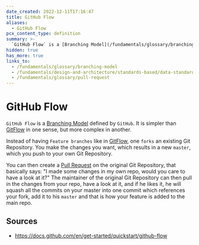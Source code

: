 ```yaml
---
date_created: 2022-12-11T17:16:47
title: GitHub Flow
aliases:
  - GitHub Flow
pcx_content_type: definition
summary: >-
  `GitHub Flow` is a [Branching Model](/fundamentals/glossary/branching-model) defined by `GitHub`.
hidden: true
has_more: true
links_to:
  - /fundamentals/glossary/branching-model
  - /fundamentals/design-and-architecture/standards-based/data-standards/gitflow
  - /fundamentals/glossary/pull-request
---
```


# GitHub Flow

`GitHub Flow` is a [Branching Model](/fundamentals/glossary/branching-model) defined by `GitHub`. It is simpler than [GitFlow](/fundamentals/design-and-architecture/standards-based/data-standards/gitflow) in one sense, but more complex in another.

Instead of having `Feature branches` like in [GitFlow](/fundamentals/design-and-architecture/standards-based/data-standards/gitflow), one `forks` an existing Git Repository. You make the changes you want, which results in a new `master`, which you push to your own Git Repository.

You can then create a [Pull Request](/fundamentals/glossary/pull-request) on the original Git Repository, that basically says: "I made some changes in my own repo, would you care to have a look at it?" The maintainer of the original Git Repository can then pull in the changes from your repo, have a look at it, and if he likes it, he will squash all the commits on your master into one commit which references your fork, add it to his `master` and that is how your feature is added to the main repo.

## Sources

- https://docs.github.com/en/get-started/quickstart/github-flow
